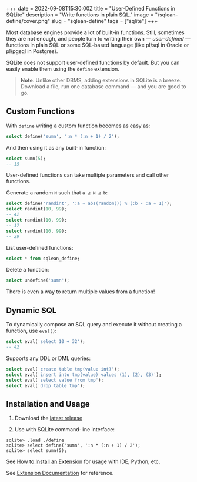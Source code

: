 +++
date = 2022-09-08T15:30:00Z
title = "User-Defined Functions in SQLite"
description = "Write functions in plain SQL."
image = "/sqlean-define/cover.png"
slug = "sqlean-define"
tags = ["sqlite"]
+++

Most database engines provide a lot of built-in functions. Still, sometimes they are not enough, and people turn to writing their own — _user-defined_ — functions in plain SQL or some SQL-based language (like pl/sql in Oracle or pl/pgsql in Postgres).

SQLite does not support user-defined functions by default. But you can easily enable them using the `define` extension.

> **Note**. Unlike other DBMS, adding extensions in SQLite is a breeze. Download a file, run one database command — and you are good to go.

## Custom Functions

With `define` writing a custom function becomes as easy as:

```sql
select define('sumn', ':n * (:n + 1) / 2');
```

And then using it as any built-in function:

```sql
select sumn(5);
-- 15
```

User-defined functions can take multiple parameters and call other functions.

Generate a random `N` such that `a ≤ N ≤ b`:

```sql
select define('randint', ':a + abs(random()) % (:b - :a + 1)');
select randint(10, 99);
-- 42
select randint(10, 99);
-- 17
select randint(10, 99);
-- 29
```

List user-defined functions:

```sql
select * from sqlean_define;
```

Delete a function:

```sql
select undefine('sumn');
```

There is even a way to return multiple values from a function!

## Dynamic SQL

To dynamically compose an SQL query and execute it without creating a function, use `eval()`:

```sql
select eval('select 10 + 32');
-- 42
```

Supports any DDL or DML queries:

```sql
select eval('create table tmp(value int)');
select eval('insert into tmp(value) values (1), (2), (3)');
select eval('select value from tmp');
select eval('drop table tmp');
```

## Installation and Usage

1. Download the [latest release](https://github.com/nalgeon/sqlean/releases/latest)

2. Use with SQLite command-line interface:

```
sqlite> .load ./define
sqlite> select define('sumn', ':n * (:n + 1) / 2');
sqlite> select sumn(5);
```

See [How to Install an Extension](https://github.com/nalgeon/sqlean/blob/main/docs/install.md) for usage with IDE, Python, etc.

See [Extension Documentation](https://github.com/nalgeon/sqlean/blob/main/docs/define.md) for reference.
